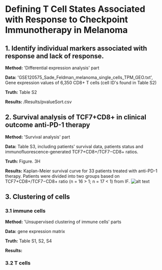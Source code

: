 # Defining T Cell States Associated with Response to Checkpoint Immunotherapy in Melanoma
## 1. Identify individual markers associated with response and lack of response. 
**Method:** 'Differential expression analysis' part

**Data:** 'GSE120575_Sade_Feldman_melanoma_single_cells_TPM_GEO.txt', Gene expression values of 6,350 CD8+ T cells (cell ID's found in Table S2)

**Truth:** Table S2

**Results:** /Results/pvalueSort.csv

## 2. Survival analysis of TCF7+CD8+ in clinical outcome anti-PD-1 therapy
**Method:** 'Survival analysis' part

**Data:** Table S3, including patients' survival data, patients status and immunofluorescence-generated TCF7+CD8+/TCF7−CD8+ ratios.

**Truth:** Figure. 3H  

**Results:** Kaplan-Meier survival curve for 33 patients treated with anti-PD-1 therapy. Patients were divided into two groups based on TCF7+CD8+/TCF7−CD8+ ratio (n = 16 > 1; n = 17 < 1) from IF.
![alt text](https://i.ibb.co/y67Xzxv/image.png)

## 3. Clustering of cells
### 3.1 immune cells 
**Method:** 'Unsupervised clustering of immune cells' parts

**Data:** gene expression matrix

**Truth:** Table S1, S2, S4

**Results:**

### 3.2 T cells

